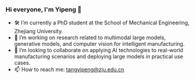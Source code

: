 ### Hi everyone, I'm Yipeng 👋
- 🛠️ I’m currently a PhD student at the School of Mechanical Engineering, Zhejiang University.
- 🌱 I’m working on research related to multimodal large models, generative models, and computer vision for intelligent manufacturing.
- 👯 I’m looking to collaborate on applying AI technologies to real-world manufacturing scenarios and deploying large models in practical use cases.
- 📫 How to reach me: tangyipeng@zju.edu.cn
